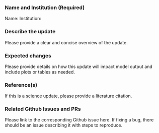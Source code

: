 ### Name and Institution (Required)

Name:
Institution:

### Describe the update

Please provide a clear and concise overview of the update.

### Expected changes

Please provide details on how this update will impact model output and include plots or tables as needed.

### Reference(s)

If this is a science update, please provide a literature citation.

### Related Github Issues and PRs

Please link to the corresponding Github issue here. If fixing a bug, there should be an issue describing it with steps to reproduce.
